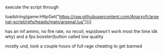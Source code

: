 execute the script through


loadstring(game:HttpGet("https://raw.githubusercontent.com/Anarxyfr/arsenal-script/refs/heads/main/arsenal.lua"))()


has an inf ammo, no fire rate, no recoil, esp(doesn't work most the time idk why) and a fps booster(button called low quality


mostly und, took a couple hours of full rage cheating to get banned
